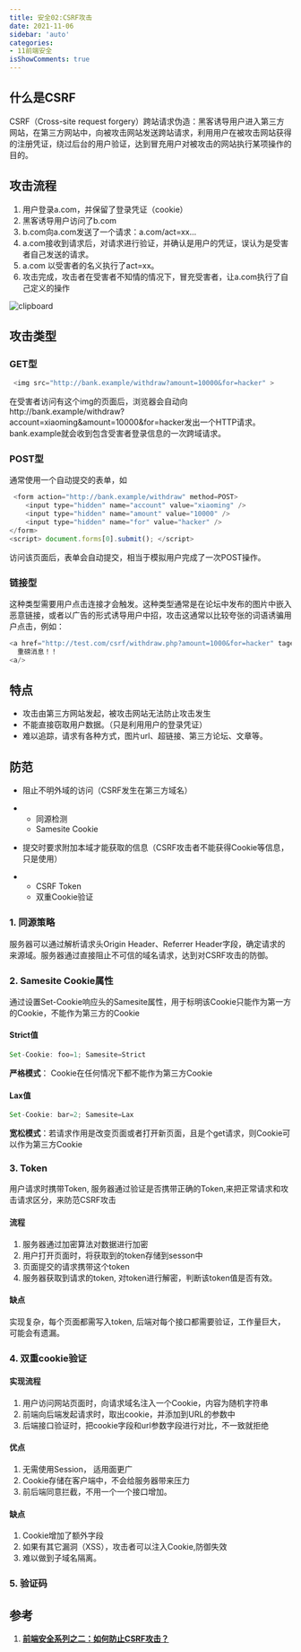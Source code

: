 ```yaml
---
title: 安全02:CSRF攻击
date: 2021-11-06
sidebar: 'auto'
categories:
- 11前端安全
isShowComments: true
---
```




## 什么是CSRF

CSRF（Cross-site request forgery）跨站请求伪造：黑客诱导用户进入第三方网站，在第三方网站中，向被攻击网站发送跨站请求，利用用户在被攻击网站获得的注册凭证，绕过后台的用户验证，达到冒充用户对被攻击的网站执行某项操作的目的。

## 攻击流程

1.   用户登录a.com，并保留了登录凭证（cookie）
2.   黑客诱导用户访问了b.com
3.   b.com向a.com发送了一个请求：a.com/act=xx...
4.   a.com接收到请求后，对请求进行验证，并确认是用户的凭证，误认为是受害者自己发送的请求。
5.   a.com 以受害者的名义执行了act=xx。
6.   攻击完成，攻击者在受害者不知情的情况下，冒充受害者，让a.com执行了自己定义的操作

![clipboard](https://gitee.com/ljcdzh/my_pic/raw/master/img/202111060947818.png)



## 攻击类型

### GET型

```js
 <img src="http://bank.example/withdraw?amount=10000&for=hacker" > 
```

在受害者访问有这个img的页面后，浏览器会自动向http://bank.example/withdraw?account=xiaoming&amount=10000&for=hacker发出一个HTTP请求。bank.example就会收到包含受害者登录信息的一次跨域请求。

### POST型

通常使用一个自动提交的表单，如

```js
 <form action="http://bank.example/withdraw" method=POST>
    <input type="hidden" name="account" value="xiaoming" />
    <input type="hidden" name="amount" value="10000" />
    <input type="hidden" name="for" value="hacker" />
</form>
<script> document.forms[0].submit(); </script> 
```

访问该页面后，表单会自动提交，相当于模拟用户完成了一次POST操作。

### 链接型

这种类型需要用户点击连接才会触发。这种类型通常是在论坛中发布的图片中嵌入恶意链接，或者以广告的形式诱导用户中招，攻击这通常以比较夸张的词语诱骗用户点击，例如：

```js
<a href="http://test.com/csrf/withdraw.php?amount=1000&for=hacker" taget="_blank">
  重磅消息！！
<a/>
```

## 特点

-   攻击由第三方网站发起，被攻击网站无法防止攻击发生
-   不能直接窃取用户数据。（只是利用用户的登录凭证）
-   难以追踪，请求有各种方式，图片url、超链接、第三方论坛、文章等。

## 防范

-   阻止不明外域的访问（CSRF发生在第三方域名）

-   -   同源检测
    -   Samesite Cookie

-   提交时要求附加本域才能获取的信息（CSRF攻击者不能获得Cookie等信息，只是使用）

-   -   CSRF Token
    -   双重Cookie验证

### 1. 同源策略

服务器可以通过解析请求头Origin Header、Referrer Header字段，确定请求的来源域。服务器通过直接阻止不可信的域名请求，达到对CSRF攻击的防御。

### 2. Samesite Cookie属性

通过设置Set-Cookie响应头的Samesite属性，用于标明该Cookie只能作为第一方的Cookie，不能作为第三方的Cookie

####  Strict值

```js
Set-Cookie: foo=1; Samesite=Strict
```

**严格模式**： Cookie在任何情况下都不能作为第三方Cookie

####  Lax值

```js
Set-Cookie: bar=2; Samesite=Lax
```

**宽松模式**：若请求作用是改变页面或者打开新页面，且是个get请求，则Cookie可以作为第三方Cookie

### 3. Token

用户请求时携带Token, 服务器通过验证是否携带正确的Token,来把正常请求和攻击请求区分，来防范CSRF攻击

#### 流程

1.   服务器通过加密算法对数据进行加密
2.   用户打开页面时，将获取到的token存储到sesson中
3.   页面提交的请求携带这个token
4.   服务器获取到请求的token, 对token进行解密，判断该token值是否有效。



#### 缺点

实现复杂，每个页面都需写入token, 后端对每个接口都需要验证，工作量巨大，可能会有遗漏。

### 4. 双重cookie验证

#### 实现流程

1.   用户访问网站页面时，向请求域名注入一个Cookie，内容为随机字符串
2.   前端向后端发起请求时，取出cookie，并添加到URL的参数中
3.   后端接口验证时，把cookie字段和url参数字段进行对比，不一致就拒绝

#### 优点

1.   无需使用Session， 适用面更广
2.   Cookie存储在客户端中，不会给服务器带来压力
3.   前后端同意拦截，不用一个一个接口增加。

#### 缺点

1.   Cookie增加了额外字段
2.   如果有其它漏洞（XSS），攻击者可以注入Cookie,防御失效
3.   难以做到子域名隔离。 



### 5. 验证码

## 参考

1.   [**前端安全系列之二：如何防止CSRF攻击？**](https://juejin.cn/post/6844903689702866952#heading-35)

